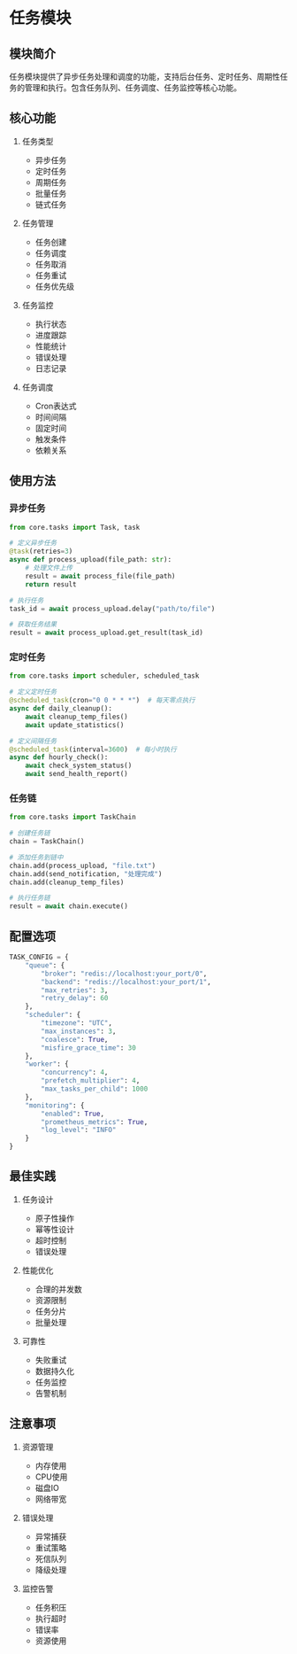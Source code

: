 # 任务模块

## 模块简介

任务模块提供了异步任务处理和调度的功能，支持后台任务、定时任务、周期性任务的管理和执行。包含任务队列、任务调度、任务监控等核心功能。

## 核心功能

1. 任务类型
   - 异步任务
   - 定时任务
   - 周期任务
   - 批量任务
   - 链式任务

2. 任务管理
   - 任务创建
   - 任务调度
   - 任务取消
   - 任务重试
   - 任务优先级

3. 任务监控
   - 执行状态
   - 进度跟踪
   - 性能统计
   - 错误处理
   - 日志记录

4. 任务调度
   - Cron表达式
   - 时间间隔
   - 固定时间
   - 触发条件
   - 依赖关系

## 使用方法

### 异步任务

```python
from core.tasks import Task, task

# 定义异步任务
@task(retries=3)
async def process_upload(file_path: str):
    # 处理文件上传
    result = await process_file(file_path)
    return result

# 执行任务
task_id = await process_upload.delay("path/to/file")

# 获取任务结果
result = await process_upload.get_result(task_id)
```

### 定时任务

```python
from core.tasks import scheduler, scheduled_task

# 定义定时任务
@scheduled_task(cron="0 0 * * *")  # 每天零点执行
async def daily_cleanup():
    await cleanup_temp_files()
    await update_statistics()

# 定义间隔任务
@scheduled_task(interval=3600)  # 每小时执行
async def hourly_check():
    await check_system_status()
    await send_health_report()
```

### 任务链

```python
from core.tasks import TaskChain

# 创建任务链
chain = TaskChain()

# 添加任务到链中
chain.add(process_upload, "file.txt")
chain.add(send_notification, "处理完成")
chain.add(cleanup_temp_files)

# 执行任务链
result = await chain.execute()
```

## 配置选项

```python
TASK_CONFIG = {
    "queue": {
        "broker": "redis://localhost:your_port/0",
        "backend": "redis://localhost:your_port/1",
        "max_retries": 3,
        "retry_delay": 60
    },
    "scheduler": {
        "timezone": "UTC",
        "max_instances": 3,
        "coalesce": True,
        "misfire_grace_time": 30
    },
    "worker": {
        "concurrency": 4,
        "prefetch_multiplier": 4,
        "max_tasks_per_child": 1000
    },
    "monitoring": {
        "enabled": True,
        "prometheus_metrics": True,
        "log_level": "INFO"
    }
}
```

## 最佳实践

1. 任务设计
   - 原子性操作
   - 幂等性设计
   - 超时控制
   - 错误处理

2. 性能优化
   - 合理的并发数
   - 资源限制
   - 任务分片
   - 批量处理

3. 可靠性
   - 失败重试
   - 数据持久化
   - 任务监控
   - 告警机制

## 注意事项

1. 资源管理
   - 内存使用
   - CPU使用
   - 磁盘IO
   - 网络带宽

2. 错误处理
   - 异常捕获
   - 重试策略
   - 死信队列
   - 降级处理

3. 监控告警
   - 任务积压
   - 执行超时
   - 错误率
   - 资源使用 